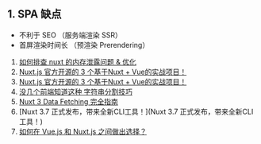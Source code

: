 ## 1. SPA 缺点

- 不利于 SEO （服务端渲染 SSR）
- 首屏渲染时间长 （预渲染 Prerendering）

1. [如何排查 nuxt 的内存泄露问题 & 优化](https://mp.weixin.qq.com/s/ZfhKh7BkfzCXA7C6D3Waaw)
2. [Nuxt.js 官方开源的 3 个基于Nuxt + Vue的实战项目！](https://mp.weixin.qq.com/s/oVCLER3RRAHHNDzfJhru8g)
3. [Nuxt.js 官方开源的 3 个基于Nuxt + Vue的实战项目！](https://mp.weixin.qq.com/s/oVCLER3RRAHHNDzfJhru8g)
4. [没几个前端知道这种 字符串分割技巧](https://mp.weixin.qq.com/s/AsI71qlGH57v0c_-OwVDvQ)
5. [Nuxt 3 Data Fetching 完全指南](https://mp.weixin.qq.com/s/52KyBnZ2_nQVH53ftyB_jw)
6. [Nuxt 3.7 正式发布，带来全新CLI工具！](Nuxt 3.7 正式发布，带来全新CLI工具！)
7. [如何在 Vue.js 和 Nuxt.js 之间做出选择？](https://mp.weixin.qq.com/s/TmByCJXeczIkWLepxAtxUA)
